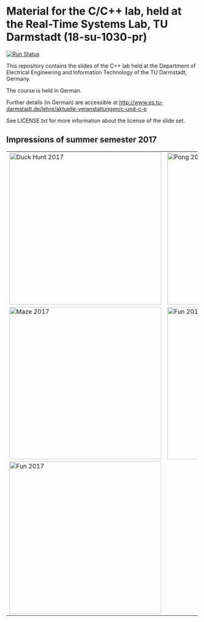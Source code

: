 # Material for the C/C++ lab, held at the Real-Time Systems Lab, TU Darmstadt (18-su-1030-pr) 

[![Run Status](https://api.shippable.com/projects/58eeab1b4dc5ce0700de5787/badge?branch=master)](https://app.shippable.com/github/Echtzeitsysteme/tud-cppp)

<!--
[![codebeat badge](https://codebeat.co/badges/20e99507-96cb-4b7f-accf-699e0e2c85e3)](https://codebeat.co/projects/github-com-echtzeitsysteme-tud-cppp-master)
-->

This repository contains the slides of the C++ lab held at the Department of Electrical Engineering and Information Technology of the TU Darmstadt, Germany.

The course is held in German.

Further details (in German) are accessible at http://www.es.tu-darmstadt.de/lehre/aktuelle-veranstaltungen/c-und-c-p

See LICENSE.txt for more information about the license of the slide set.

## Impressions of summer semester 2017

<table border="0">
<tr>
<td><img alt="Duck Hunt 2017" src="https://github.com/Echtzeitsysteme/tud-cppp/raw/wiki/images/MCProject2017_DuckHunt_IMG_20170907_155214_206.jpg" width="400px"/></td>
<td><img alt="Pong 2017" src="https://github.com/Echtzeitsysteme/tud-cppp/raw/wiki/images/MCProject2017_Pong_IMG_20170907_155105_872.jpg"   width="400px"/></td>
</tr>
<tr>
<td><img alt="Maze 2017" src="https://github.com/Echtzeitsysteme/tud-cppp/raw/wiki/images/MCProject2017_Maze_IMG_20170907_152533.jpg"  width="400px"/></td>
<td><img alt="Fun 2017" src="https://github.com/Echtzeitsysteme/tud-cppp/raw/wiki/images/MCProject2017_Spass_IMG_20170907_154354_342.jpg" width="400px"/></td>
</tr>
<tr>
<td><img alt="Fun 2017" src="https://github.com/Echtzeitsysteme/tud-cppp/raw/wiki/images/rainbow.gif" width="400px"/></td>
</tr>
<table>
